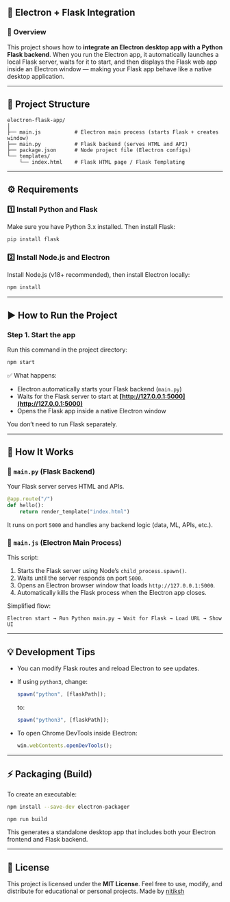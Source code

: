 ## 🚀 Electron + Flask Integration

### 📘 Overview

This project shows how to **integrate an Electron desktop app with a Python Flask backend**.
When you run the Electron app, it automatically launches a local Flask server, waits for it to start, and then displays the Flask web app inside an Electron window — making your Flask app behave like a native desktop application.

---

## 📂 Project Structure

```
electron-flask-app/
│
├── main.js           # Electron main process (starts Flask + creates window)
├── main.py           # Flask backend (serves HTML and API)
├── package.json      # Node project file (Electron configs)
└── templates/
    └── index.html    # Flask HTML page / Flask Templating
```

---

## ⚙️ Requirements

### 1️⃣ Install Python and Flask

Make sure you have Python 3.x installed.
Then install Flask:

```bash
pip install flask
```

### 2️⃣ Install Node.js and Electron

Install Node.js (v18+ recommended), then install Electron locally:

```bash
npm install
```

---

## ▶️ How to Run the Project

### Step 1. Start the app

Run this command in the project directory:

```bash
npm start
```

✅ What happens:

- Electron automatically starts your Flask backend (`main.py`)
- Waits for the Flask server to start at **[http://127.0.0.1:5000](http://127.0.0.1:5000)**
- Opens the Flask app inside a native Electron window

You don’t need to run Flask separately.

---

## 🧠 How It Works

### 🔹 `main.py` (Flask Backend)

Your Flask server serves HTML and APIs.

```python
@app.route("/")
def hello():
    return render_template("index.html")
```

It runs on port `5000` and handles any backend logic (data, ML, APIs, etc.).

### 🔹 `main.js` (Electron Main Process)

This script:

1. Starts the Flask server using Node’s `child_process.spawn()`.
2. Waits until the server responds on port `5000`.
3. Opens an Electron browser window that loads `http://127.0.0.1:5000`.
4. Automatically kills the Flask process when the Electron app closes.

Simplified flow:

```
Electron start → Run Python main.py → Wait for Flask → Load URL → Show UI
```

---

## 💡 Development Tips

- You can modify Flask routes and reload Electron to see updates.
- If using `python3`, change:

  ```js
  spawn("python", [flaskPath]);
  ```

  to:

  ```js
  spawn("python3", [flaskPath]);
  ```

- To open Chrome DevTools inside Electron:

  ```js
  win.webContents.openDevTools();
  ```

---

## ⚡ Packaging (Build)

To create an executable:

```bash
npm install --save-dev electron-packager
```

```bash
npm run build
```

This generates a standalone desktop app that includes both your Electron frontend and Flask backend.

---

## 🧩 License

This project is licensed under the **MIT License**.
Feel free to use, modify, and distribute for educational or personal projects.
Made by <a target="_blank" href="https://www.nitiksh.ntxm.org">nitiksh</a>
